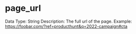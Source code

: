 # page_url

Data Type: String
Description: The full url of the page.
Example: https://foobar.com/?ref=producthunt&q=2022-campaign#cta